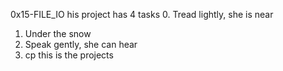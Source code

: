 0x15-FILE_IO
his project has 4 tasks
0. Tread lightly, she is near
1. Under the snow
2. Speak gently, she can hear
3. cp
this is the projects
